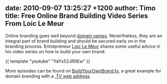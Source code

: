 date: 2010-09-07 13:25:27 +1200
author: Timo
title: Free Online Brand Building Video Series From Loic Le Meur
----

Online branding goes well beyond [domain names](https://iwantmyname.com). Nevertheless, they are an integral part of brand building and should be secured early on in the branding process. Entrepreneur [Loic Le Meur](http://loiclemeur.com) shares some useful advice in his video series on how to build your own brand:

{{ template "youtube" "YaYx52JR9Ew" }}

More episodes can be found on [BuildYourOwnBrand.tv](http://archived.link/http://www.buildyourownbrand.tv/), a great example for domain branding with a [.TV web address](https://iwantmyname.com/domains/tv-tuvaluan-domain-name-registration-for-tuvalu).
